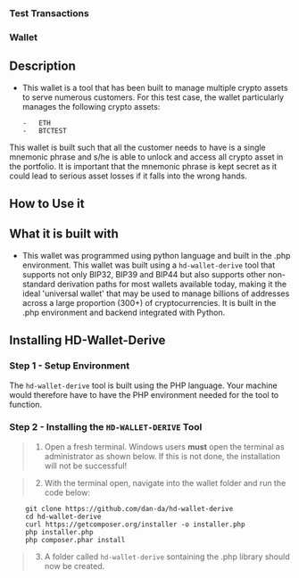 ### Test Transactions

### Wallet 

## Description
-   This wallet is a tool that has been built to manage multiple crypto assets to serve numerous customers. For this test case, the wallet particularly manages the following crypto assets:

        -   ETH 
        -   BTCTEST

This wallet is built such that all the customer needs to have is a single mnemonic phrase and s/he is able to unlock and access all crypto asset in the portfolio. It is important that the mnemonic phrase is kept secret as it could lead to serious asset losses if it falls into the wrong hands.
## How to Use it
## What it is built with
-   This wallet was programmed using python language and built in the .php environment. This wallet was built using a `hd-wallet-derive` tool that supports not only BIP32, BIP39 and BIP44 but also supports other non-standard derivation paths for most wallets available today, making it the ideal 'universal wallet' that may be used to manage billions of addresses across a large proportion (300+) of cryptocurrencies. It is built in the .php environment and backend integrated with Python. 


## Installing HD-Wallet-Derive
### Step 1 - Setup Environment
The `hd-wallet-derive` tool is built using the PHP language. Your machine would therefore have to have the PHP environment needed for the tool to function.

### Step 2 - Installing the `HD-WALLET-DERIVE` Tool
> 1.    Open a fresh terminal. Windows users **must** open the terminal as administrator as shown below. If this is not done, the installation will not be successful!



> 2.    With the terminal open, navigate into the wallet folder and run the code below:

        git clone https://github.com/dan-da/hd-wallet-derive
        cd hd-wallet-derive
        curl https://getcomposer.org/installer -o installer.php
        php installer.php
        php composer.phar install

> 3.    A folder called `hd-wallet-derive` sontaining the .php library should now be created. 



### 